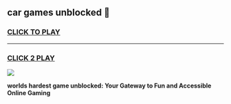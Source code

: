 
## car games unblocked 👋
<h3>
<a href="https://premium.freeplayer.one?title=car_games_unblocked&ref=13F">CLICK TO PLAY</a></h3>
<hr>

<h3>
<a href="https://premium.freeplayer.one?title=car_games_unblocked&ref=13F">CLICK 2 PLAY</a>
  
</h3>

<a href="https://premium.freeplayer.one?title=car_games_unblocked&ref=12F/"><img src="https://clearcache.store/games.png"></a>


**worlds hardest game unblocked: Your Gateway to Fun and Accessible Online Gaming**
